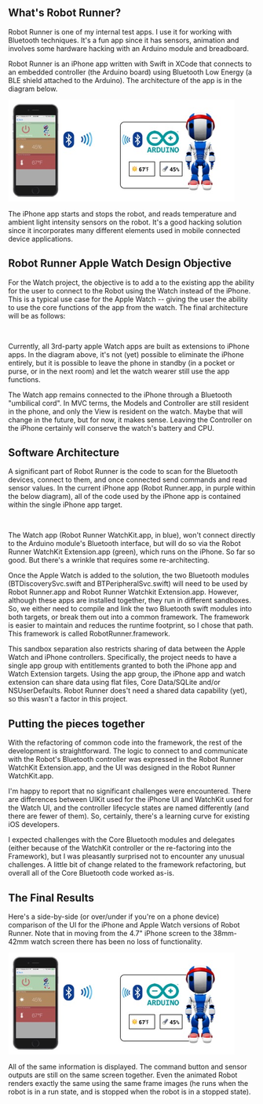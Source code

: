 <h2 id="whatsrobotrunner">What's Robot Runner?</h2>

<p>Robot Runner is one of my internal test apps.  I use it for working with Bluetooth techniques. It's a fun app since it has sensors, animation and involves some hardware hacking with an Arduino module and breadboard.</p>

<p>Robot Runner is an iPhone app written with Swift in XCode that connects to an embedded controller (the Arduino board) using Bluetooth Low Energy (a BLE shield attached to the Arduino).  The architecture of the app is in the diagram below.</p>

<p><img src="images/Robot-Runner-iPhone.jpg" alt="" /></p>

<p>The iPhone app starts and stops the robot, and reads temperature and ambient light intensity sensors on the robot.  It's a good hacking solution since it incorporates many different elements used in mobile connected device applications.</p>

<h2 id="robotrunnerapplewatchdesignobjective">Robot Runner Apple Watch Design Objective</h2>

<p>For the Watch project, the objective is to add a to the existing app the ability for the user to connect to the Robot using the Watch instead of the iPhone.  This is a typical use case for the Apple Watch -- giving the user the ability to use the core functions of the app from the watch.  The final architecture will be as follows:</p>

<p><img src="/content/images/2015/07/Robot-Runner-iPhone-and-Watch.jpg" alt="" /></p>

<p>Currently, all 3rd-party apple Watch apps are built as extensions to iPhone apps. In the diagram above, it's not (yet) possible to eliminate the iPhone entirely, but it is possible to leave the phone in standby (in a pocket or purse, or in the next room) and let the watch wearer still use the app functions.</p>

<p>The Watch app remains connected to the iPhone through a Bluetooth "umbilical cord".  In MVC terms, the Models and Controller are still resident in the phone, and only the View is resident on the watch.  Maybe that will change in the future, but for now, it makes sense. Leaving the Controller on the iPhone certainly will conserve the watch's battery and CPU.</p>

<h2 id="softwarearchitecture">Software Architecture</h2>

<p>A significant part of Robot Runner is the code to scan for the Bluetooth devices, connect to them, and once connected send commands and read sensor values.  In the current iPhone app (Robot Runner.app, in purple within the below diagram), all of the code used by the iPhone app is contained within the single iPhone app target.</p>

<p><img src="/content/images/2015/07/Robot-Runner-Software-Architecture.jpg" alt="" /></p>

<p>The Watch app (Robot Runner WatchKit.app, in blue), won't connect directly to the Arduino module's Bluetooth interface, but will do so via the Robot Runner WatchKit Extension.app (green), which runs on the iPhone. So far so good. But there's a wrinkle that requires some re-architecting.</p>

<p>Once the Apple Watch is added to the solution, the two Bluetooth modules (BTDiscoverySvc.swift and BTPeripheralSvc.swift) will need to be used by Robot Runner.app and Robot Runner Watchkit Extension.app.  However, although these apps are installed together, they run in different sandboxes.  So, we either need to compile and link the two Bluetooth swift modules into both targets, or break them out into a common framework.  The framework is easier to maintain and reduces the runtime footprint, so I chose that path.  This framework is called RobotRunner.framework.</p>

<p>This sandbox separation also restricts sharing of data between the Apple Watch and iPhone controllers.  Specifically, the project needs to have a single app group with entitlements granted to both the iPhone app and Watch Extension targets. Using the app group, the iPhone app and watch extension can share data using flat files, Core Data/SQLite and/or NSUserDefaults.  Robot Runner does't need a shared data capability (yet), so this wasn't a factor in this project.</p>

<h2 id="puttingthepiecestogether">Putting the pieces together</h2>

<p>With the refactoring of common code into the framework, the rest of the development is straightforward.  The logic to connect to and communicate with the Robot's Bluetooth controller was expressed in the Robot Runner WatchKit Extension.app, and the UI was designed in the Robot Runner WatchKit.app.</p>

<p>I'm happy to report that no significant challenges were encountered. There are differences between UIKit used for the iPhone UI and WatchKit used for the Watch UI, and the controller lifecycle states are named differently (and there are fewer of them).  So, certainly, there's a learning curve for existing iOS developers.</p>

<p>I expected challenges with the Core Bluetooth modules and delegates (either because of the WatchKit controller or the re-factoring into the Framework), but I was pleasantly surprised not to encounter any unusual challenges.  A little bit of change related to the framework refactoring, but overall all of the Core Bluetooth code worked as-is.</p>

<h2 id="thefinalresults">The Final Results</h2>

<p>Here's a side-by-side (or over/under if you're on a phone device) comparison of the UI for the iPhone and Apple Watch versions of Robot Runner.  Note that in moving from the 4.7" iPhone screen to the 38mm-42mm watch screen there has been no loss of functionality.</p>

<p><img src="https://github.com/robkerr/RobotRunner/blob/master/images/Robot-Runner-iPhone.jpg" alt="" />
<img src="/content/images/2015/07/RobotRunnerAppleWatch.jpg" alt="" /></p>

<p>All of the same information is displayed. The command button and sensor outputs are still on the same screen together.  Even the animated Robot renders exactly the same using the same frame images (he runs when the robot is in a run state, and is stopped when the robot is in a stopped state).</p>
